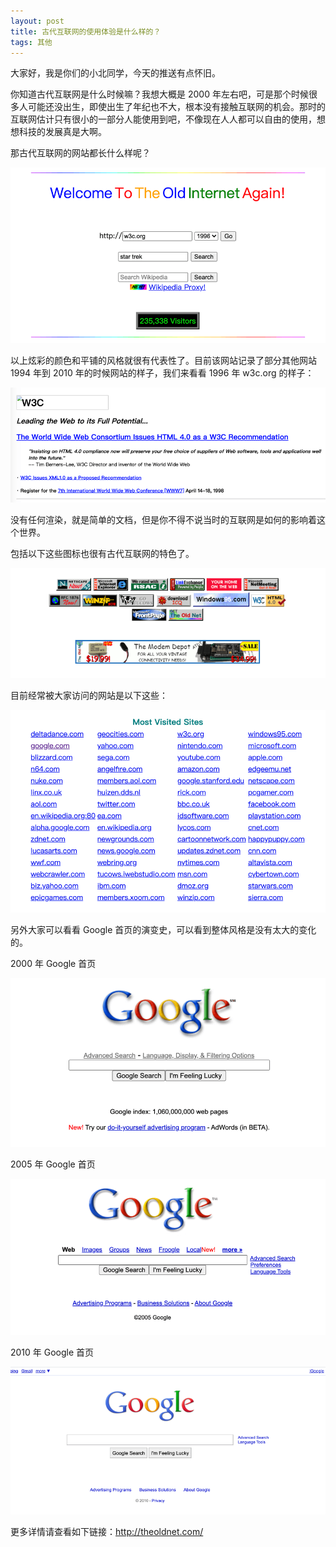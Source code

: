 ```yaml
---
layout: post
title: 古代互联网的使用体验是什么样的？
tags: 其他
---
```


大家好，我是你们的小北同学，今天的推送有点怀旧。

你知道古代互联网是什么时候嘛？我想大概是 2000 年左右吧，可是那个时候很多人可能还没出生，即使出生了年纪也不大，根本没有接触互联网的机会。那时的互联网估计只有很小的一部分人能使用到吧，不像现在人人都可以自由的使用，想想科技的发展真是大啊。

那古代互联网的网站都长什么样呢？

![image-20201128225057982](https://raw.githubusercontent.com/ZhuPeng/pic/master/images/compress_image-20201128225057982.png)

以上炫彩的颜色和平铺的风格就很有代表性了。目前该网站记录了部分其他网站 1994 年到 2010 年的时候网站的样子，我们来看看 1996 年 w3c.org 的样子：

![image-20201128225320297](https://raw.githubusercontent.com/ZhuPeng/pic/master/images/compress_image-20201128225320297.png)

没有任何渲染，就是简单的文档，但是你不得不说当时的互联网是如何的影响着这个世界。

包括以下这些图标也很有古代互联网的特色了。

![image-20201128225459544](https://raw.githubusercontent.com/ZhuPeng/pic/master/images/compress_image-20201128225459544.png)

目前经常被大家访问的网站是以下这些：

![image-20201128225630529](https://raw.githubusercontent.com/ZhuPeng/pic/master/images/compress_image-20201128225630529.png)

另外大家可以看看 Google 首页的演变史，可以看到整体风格是没有太大的变化的。

2000 年 Google 首页

![image-20201128225815693](https://raw.githubusercontent.com/ZhuPeng/pic/master/images/compress_image-20201128225815693.png)

2005 年 Google 首页

![image-20201128225846980](https://raw.githubusercontent.com/ZhuPeng/pic/master/images/compress_image-20201128225846980.png)

2010 年 Google 首页

![image-20201128225917669](https://raw.githubusercontent.com/ZhuPeng/pic/master/images/compress_image-20201128225917669.png)

更多详情请查看如下链接：http://theoldnet.com/